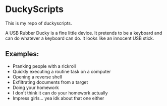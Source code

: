 # DuckyScripts
This is my repo of duckyscripts.

A USB Rubber Ducky is a fine little device.
It pretends to be a keyboard and can do whatever a keyboard can do.
It looks like an innocent USB stick.

## Examples:
- Pranking people with a rickroll
- Quickly executing a routine task on a computer
- Opening a reverse shell
- Exfiltrating documents from a target
- Doing your homework
- I don't think it can do your homework actually
- Impress girls... yea idk about that one either